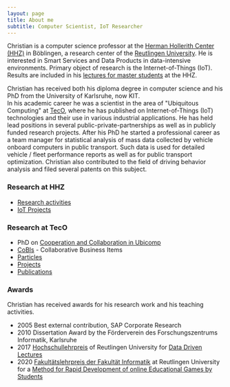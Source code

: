 ```yaml
---
layout: page
title: About me
subtitle: Computer Scientist, IoT Researcher
---
```


Christian is a computer science professor at the [Herman Hollerith Center (HHZ)](http://www.hhz.de) in Böblingen, a research center of the [Reutlingen University](http://reutlingen-university.de/). He is interested in Smart Services and Data Products in data-intensive environments. Primary object of research is the Internet-of-Things (IoT). Results are included in his [lectures for master students](/teaching/teaching.md) at the HHZ. 

Christian has received both his diploma degree in computer science and his PhD from the University of Karlsruhe, now KIT.  
In his academic career he was a scientist in the area of "Ubiquitous Computing" at [TecO](http://www.teco.edu), where he has published on Internet-of-Things (IoT) technologies and their use in various industrial applications. He has held lead positions in several public-private-partnerships as well as in publicly funded research projects. 
After his PhD he started a professional career as a team manager for statistical analysis of mass data collected by vehicle onboard computers in public transport. Such data is used for detailed vehicle / fleet performance reports as well as for public transport optimization. Christian also contributed to the field of driving behavior analysis and filed several patents on this subject.

### Research at HHZ

* [Research activities](/research/research.md)
* [IoT Projects](/teaching/teaching/#hackathons)

### Research at TecO

* PhD on [Cooperation and Collaboration in Ubicomp](research/fccs/fccs.md)
* [CoBIs](research/cobis/cobis.md) - Collaborative Business Items
* [Particles](http://particle.teco.edu)
* [Projects](http://www.teco.edu/~cdecker/projects/)
* [Publications](http://www.teco.edu/~cdecker/pub/)

### Awards

Christian has received awards for his research work and his teaching activities.

* 2005 Best external contribution, SAP Corporate Research 
* 2010 Dissertation Award by the Förderverein des Forschungszentrums Informatik, Karlsruhe
* 2017 [Hochschullehrpreis](https://www.inf.reutlingen-university.de/fakultaet/aktuelles/news/meldungen/prof-dr-christian-decker-erhaelt-lehrpreis-der-hochschule/) of Reutlingen University for [Data Driven Lectures](/teaching/ddl/) 
* 2020 [Fakultätslehrpreis der Fakultät Informatik](https://www.reutlingen-university.de/fileadmin/_aktuelles/GEA-Campus-Seite-Oktober_27-10-20.pdf) at Reutlingen University for a [Method for Rapid Development of online Educational Games by Students](/teaching/edugames/)


